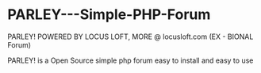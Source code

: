# PARLEY---Simple-PHP-Forum
PARLEY! POWERED BY LOCUS LOFT, MORE @ locusloft.com (EX - BIONAL Forum)

PARLEY! is a Open Source simple php forum
easy to install and easy to use 

